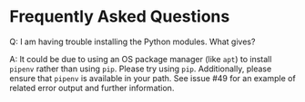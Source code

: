 # Frequently Asked Questions

Q: I am having trouble installing the Python modules. What gives?

A: It could be due to using an OS package manager (like `apt`) to install
`pipenv` rather than using `pip`. Please try using `pip`.
Additionally, please ensure that `pipenv` is available in your path.
See issue #49 for an example of related error output and further
information.
